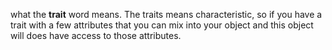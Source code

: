 what the **trait** word means. The traits means characteristic, so if you have a trait with a few attributes that you can mix into your object and this object will does have access to those attributes.


<!--stackedit_data:
eyJoaXN0b3J5IjpbMTQ0NjQzMjY1NSwxMjk2NTIwMDg2LC0yMD
g4NzQ2NjEyLC0xODc2MDc0NjYwLC0xNTU5NTg3NjA3LDczODA5
MDYzMCwtMTE1MDQxMjExNiw5MDcxMjc2NzMsLTIwODg3NDY2MT
IsMjAzOTYzNTYyLC03MTA1Mjg3MCwtMTc0NjI1ODMxMywtMTAz
NDM1NjUxNywxNDI4OTk3NzI4LC02NTQyMTE2MTAsNjQ1MTE5OD
gzLC04NTk1NDQ0MTksOTY1NjM3NDczLC0xMzgyMTE1MzQxLDMw
ODczMDUzOV19
-->